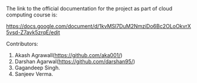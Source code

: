 The link to the official documentation for the project as part of cloud computing course is:

https://docs.google.com/document/d/1kvMSl7DuM2NmziDo6Bc2OLoOkvrX5vsd-Z7avk5zrqE/edit

Contributors:
1. Akash Agrawall(https://github.com/aka001/)  
2. Darshan Agarwal(https://github.com/darshan95/)  
3. Gagandeep Singh.  
4. Sanjeev Verma.  
